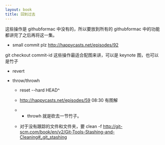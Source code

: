 ```yaml
---
layout: book
title: 回到过去
---
```

这些操作是 githubformac 中没有的，所以要放到所有的 githubformac 中的功能都讲完了之后再将这一集。




- small commit plz http://happycasts.net/episodes/92

git checkout commit-id 这些操作最适合配图来讲，可以是 keynote 图，也可以是竹子

- revert

- throw/throwh
  - reset --hard HEAD^
  - http://happycasts.net/episodes/59 08:30 有图解

  - - throwh 就是砍去一节竹子。

  - 对于没有跟踪的文件和文件夹，要 clean -f http://git-scm.com/book/en/v2/Git-Tools-Stashing-and-Cleaning#_git_stashing